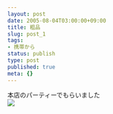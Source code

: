 ```yaml
---
layout: post
date: 2005-08-04T03:00:00+09:00
title: 粗品
slug: post_1
tags:
- 携帯から
status: publish
type: post
published: true
meta: {}
---
```

<div class="caption">本店のパーティーでもらいました
</div>
<div class="photo"><img src="/images/uploads/blog-photo-1123083757.86-0.jpg" /></div>
